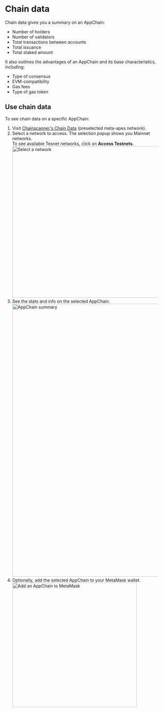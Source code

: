 # Chain data

Chain data gives you a summary on an AppChain:
* Number of holders
* Number of validators
* Total transactions between accounts
* Total issuance
* Total staked amount

It also outlines the advantages of an AppChain and its base characteristics, including:
* Type of consensus
* EVM-compatibility
* Gas fees
* Type of gas token

## Use chain data
To see chain data on a specific AppChain:
1. Visit [Chainscanner's Chain Data](https://chainscanner.xyz/ankr/appchains/chain-data/?network=bas-mapes) (preselected meta-apes network).
2. Select a network to access. The selection popup shows you Mainnet networks.<br /> To see available Tesnet networks, click on **Access Testnets**.
   <img src="/docs/app-chains/infrastructure-within-chainscanner/select-network-in-block-explorer.jpg" alt="Select a network" class="responsive-pic" width="500" />
3. See the stats and info on the selected AppChain.
   <img src="/docs/app-chains/infrastructure-within-chainscanner/chain-data-summary.jpg" alt="AppChain summary" class="responsive-pic" width="900" />
4. Optionally, add the selected AppChain to your MetaMask wallet.
   <img src="/docs/app-chains/infrastructure-within-chainscanner/add-appchain-to-metamask.jpg" alt="Add an AppChain to MetaMask" class="responsive-pic" width="410" />


